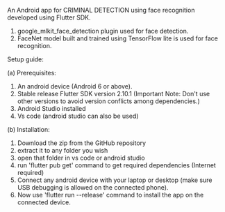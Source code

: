 An Android app for CRIMINAL DETECTION using face recognition developed using Flutter SDK.

1. google_mlkit_face_detection plugin used for face detection.
2. FaceNet model built and trained using TensorFlow lite is used for face recognition.


Setup guide:

(a) Prerequisites:  
1. An android device (Android 6 or above).  
2. Stable release Flutter SDK version 2.10.1 (Important Note: Don't use other versions to avoid version conflicts among dependencies.)  
3. Android Studio installed  
4. Vs code (android studio can also be used)  

(b) Installation:  
1. Download the zip from the GitHub repository  
2. extract it to any folder you wish  
3. open that folder in vs code or android studio  
4. run 'flutter pub get' command to get required dependencies (Internet required)  
5. Connect any android device with your laptop or desktop (make sure USB debugging is allowed on the connected phone).  
6. Now use 'flutter run --release' command to install the app on the connected device.  

